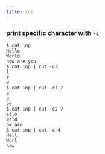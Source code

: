 ```yaml
---
title: cut
---
```


### print specific character with `-c`

```shell
$ cat inp 
Hello
World
how are you
$ cat inp | cut -c3
l
r
w
$ cat inp | cut -c2,7
e
o
oe
$ cat inp | cut -c2-7
ello
orld
ow are
$ cat inp | cut -c-4
Hell
Worl
how
```

### 